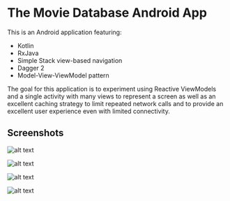 # The Movie Database Android App
This is an Android application featuring:
- Kotlin
- RxJava
- Simple Stack view-based navigation
- Dagger 2
- Model-View-ViewModel pattern

The goal for this application is to experiment using Reactive ViewModels and a single activity with many views to represent a screen as well as an excellent caching strategy to limit repeated network calls and to provide an excellent user experience even with limited connectivity.

## Screenshots

![alt text](https://imgur.com/WeMXCYq "Initial Screen")

![alt text](https://imgur.com/pMMYdLA "Movie details screen")

![alt text](https://imgur.com/75fIQVn "Actor details screen")

![alt text](https://imgur.com/msd9pA3 "Search screen")
